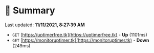 # 📖 Summary
Last updated: **11/11/2021, 8:27:39 AM**

- `GET` [https://uptimerfree.tk](https://uptimerfree.tk) - **Up** (1101ms)
- `GET` [https://monitoruptimer.tk](https://monitoruptimer.tk) - **Down** (249ms)
